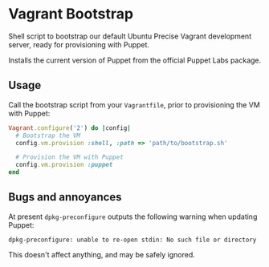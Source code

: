 # Vagrant Bootstrap
Shell script to bootstrap our default Ubuntu Precise Vagrant development server, ready for provisioning with Puppet.

Installs the current version of Puppet from the official Puppet Labs package.

## Usage
Call the bootstrap script from your `Vagrantfile`, prior to provisioning the VM with Puppet:

~~~~~ruby
Vagrant.configure('2') do |config|
  # Bootstrap the VM
  config.vm.provision :shell, :path => 'path/to/bootstrap.sh'

  # Provision the VM with Puppet
  config.vm.provision :puppet
end
~~~~~

## Bugs and annoyances
At present `dpkg-preconfigure` outputs the following warning when updating Puppet:

~~~~~
dpkg-preconfigure: unable to re-open stdin: No such file or directory
~~~~~

This doesn't affect anything, and may be safely ignored.
